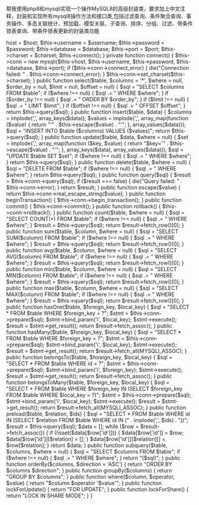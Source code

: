 帮我使用php8和mysqli实现一个操作MySQL8的高级封装类，要求加上中文注释，封装和实现所有mysql8操作方法和接口类,包括过滤查询、条件聚合查询、事务操作、多态关联统计、预加载、模型关联、子查询、排序、分组、过滤、带条件锁表查询、带条件锁表更新的封装类功能

<?php

class MySQLiDB {
    
    private $host;
    private $username;
    private $password;
    private $database;
    private $port;
    private $charset;
    private $conn;
    
    public function __construct($host, $username, $password, $database, $port = 3306, $charset = 'utf8mb4') {
        $this->host = $host;
        $this->username = $username;
        $this->password = $password;
        $this->database = $database;
        $this->port = $port;
        $this->charset = $charset;
        
        $this->connect();
    }
    
    private function connect() {
        $this->conn = new mysqli($this->host, $this->username, $this->password, $this->database, $this->port);
        
        if ($this->conn->connect_error) {
            die("Connection failed: " . $this->conn->connect_error);
        }
        
        $this->conn->set_charset($this->charset);
    }
    
    public function select($table, $columns = '*', $where = null, $order_by = null, $limit = null, $offset = null) {
        $sql = "SELECT $columns FROM $table";
        
        if ($where !== null) {
            $sql .= " WHERE $where";
        }
        
        if ($order_by !== null) {
            $sql .= " ORDER BY $order_by";
        }
        
        if ($limit !== null) {
            $sql .= " LIMIT $limit";
        }
        
        if ($offset !== null) {
            $sql .= " OFFSET $offset";
        }
        
        return $this->query($sql);
    }
    
    public function insert($table, $data) {
        $columns = implode(',', array_keys($data));
        $values = implode(',', array_map(function ($value) {
            return "'" . $this->escape($value) . "'";
        }, array_values($data)));
        
        $sql = "INSERT INTO $table ($columns) VALUES ($values)";
        
        return $this->query($sql);
    }
    
    public function update($table, $data, $where = null) {
        $set = implode(',', array_map(function ($key, $value) {
            return "$key='" . $this->escape($value) . "'";
        }, array_keys($data), array_values($data)));
        
        $sql = "UPDATE $table SET $set";
        
        if ($where !== null) {
            $sql .= " WHERE $where";
        }
        
        return $this->query($sql);
    }
    
    public function delete($table, $where = null) {
        $sql = "DELETE FROM $table";
        
        if ($where !== null) {
            $sql .= " WHERE $where";
        }
        
        return $this->query($sql);
    }
    
    public function query($sql) {
        $result = $this->conn->query($sql);
        
        if ($result === false) {
            die("Query failed: " . $this->conn->error);
        }
        
        return $result;
    }
    
    public function escape($value) {
        return $this->conn->real_escape_string($value);
    }
    
    public function beginTransaction() {
        $this->conn->begin_transaction();
    }
    
    public function commit() {
        $this->conn->commit();
    }
    
    public function rollback() {
        $this->conn->rollback();
    }
    
    public function count($table, $where = null) {
        $sql = "SELECT COUNT(*) FROM $table";
        
        if ($where !== null) {
            $sql .= " WHERE $where";
        }
        
        $result = $this->query($sql);
        
        return $result->fetch_row()[0];
    }
    
    public function sum($table, $column, $where = null) {
        $sql = "SELECT SUM($column) FROM $table";
        
        if ($where !== null) {
            $sql .= " WHERE $where";
        }
        
        $result = $this->query($sql);
        
        return $result->fetch_row()[0];
    }
    
    public function avg($table, $column, $where = null) {
        $sql = "SELECT AVG($column) FROM $table";
        
        if ($where !== null) {
            $sql .= " WHERE $where";
        }
        
        $result = $this->query($sql);
        
        return $result->fetch_row()[0];
    }
    
    public function min($table, $column, $where = null) {
        $sql = "SELECT MIN($column) FROM $table";
        
        if ($where !== null) {
            $sql .= " WHERE $where";
        }
        
        $result = $this->query($sql);
        
        return $result->fetch_row()[0];
    }
    
    public function max($table, $column, $where = null) {
        $sql = "SELECT MAX($column) FROM $table";
        
        if ($where !== null) {
            $sql .= " WHERE $where";
        }
        
        $result = $this->query($sql);
        
        return $result->fetch_row()[0];
    }
    
    public function hasOne($table, $foreign_key, $local_key) {
        $sql = "SELECT * FROM $table WHERE $foreign_key = ?";
        
        $stmt = $this->conn->prepare($sql);
        $stmt->bind_param('i', $local_key);
        $stmt->execute();
        
        $result = $stmt->get_result();
        
        return $result->fetch_assoc();
    }
    
    public function hasMany($table, $foreign_key, $local_key) {
        $sql = "SELECT * FROM $table WHERE $foreign_key = ?";
        
        $stmt = $this->conn->prepare($sql);
        $stmt->bind_param('i', $local_key);
        $stmt->execute();
        
        $result = $stmt->get_result();
        
        return $result->fetch_all(MYSQLI_ASSOC);
    }
    
    public function belongsTo($table, $foreign_key, $local_key) {
        $sql = "SELECT * FROM $table WHERE id = ?";
        
        $stmt = $this->conn->prepare($sql);
        $stmt->bind_param('i', $foreign_key);
        $stmt->execute();
        
        $result = $stmt->get_result();
        
        return $result->fetch_assoc();
    }
    
    public function belongsToMany($table, $foreign_key, $local_key) {
        $sql = "SELECT * FROM $table WHERE $foreign_key IN (SELECT $foreign_key FROM $table WHERE $local_key = ?)";
        
        $stmt = $this->conn->prepare($sql);
        $stmt->bind_param('i', $local_key);
        $stmt->execute();
        
        $result = $stmt->get_result();
        
        return $result->fetch_all(MYSQLI_ASSOC);
    }
    
    public function preload($table, $relation, $ids) {
        $sql = "SELECT * FROM $table WHERE id IN (SELECT $relation FROM $table WHERE id IN (" . implode(',', $ids) . "))";
        
        $result = $this->query($sql);
        
        $data = [];
        
        while ($row = $result->fetch_assoc()) {
            if (!isset($data[$row['id']])) {
                $data[$row['id']] = $row;
                $data[$row['id']][$relation] = [];
            }
            
            $data[$row['id']][$relation][] = $row[$relation];
        }
        
        return $data;
    }
    
    public function subquery($table, $columns, $where = null) {
        $sql = "SELECT $columns FROM $table";
        
        if ($where !== null) {
            $sql .= " WHERE $where";
        }
        
        return "($sql)";
    }
    
    public function orderBy($columns, $direction = 'ASC') {
        return "ORDER BY $columns $direction";
    }
    
    public function groupBy($columns) {
        return "GROUP BY $columns";
    }
    
    public function where($column, $operator, $value) {
        return "$column $operator '$value'";
    }
    
    public function lockForUpdate() {
        return "FOR UPDATE";
    }
    
    public function lockForShare() {
        return "LOCK IN SHARE MODE";
    }
    
}